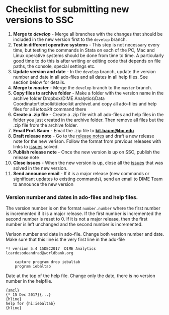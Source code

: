 # Checklist for submitting new versions to SSC

1. **Merge to *develop*** - Merge all branches with the changes that should be included in the new version first to the `develop` branch.
1. **Test in different operative systems** - This step is not necessary every time, but testing the commands in Stata on each of the PC, Mac and Linux operative systems should be done from time to time. A particularly good time to do this is after writing or editing code that depends on file paths, the console, special settings etc.
1. **Update version and date** - In the `develop` branch, update the version number and date in all ado-files and all dates in all help files. See section below for details.
1. **Merge to *master*** - Merge the `develop` branch to the `master` branch.
1. **Copy files to archive folder** - Make a folder with the version name in the archive folder Dropbox\DIME Analytics\Data Coordinator\ietoolkit\ietoolkit archive\ and copy all ado-files and help files for all *ietoolkit* command there
1. **Create a .zip file** - Create a .zip file with all ado-files and help files in the folder you just created in the archive folder. Then remove all files but the .zip file from the archive folder.
1. **Email Prof. Baum** - Email the .zip file to **kit.baum@bc.edu**
1. **Draft release note** - Go to the [release notes](https://github.com/worldbank/ietoolkit/releases) and draft a new release note for the new verison. Follow the format from previous releases with links to [issues](https://github.com/worldbank/ietoolkit/issues) solved.
1. **Publish release note** - Once the new version is up on SSC, publish the release note
1. **Close issues** - When the new version is up, close all the [issues](https://github.com/worldbank/ietoolkit/issues) that was solved in the new version.
1. **Send announce email** - If it is a major release (new commands or significant updates to existing commands), send an email to DIME Team to announce the new version

### Version number and dates in ado-files and help files.

The version number is on the format `number.number` where the first number is incremented if it is a major release. If the first number is incremented the second number is reset to 0. If it is not a major release, then the first number is left unchanged and the second number is incremented.

Verison number and date in ado-file. Change both version number and date. Make sure that this line is the very first line in the ado-file
```
*! version 5.4 15DEC2017  DIME Analytics lcardosodeandrad@worldbank.org
		
	capture program drop iebaltab
	program iebaltab
```

Date at the top of the help file. Change only the date, there is no version number in the helpfile.
```
{smcl}
{* 15 Dec 2017}{...}
{hline}
help for {hi:iebaltab}
{hline}
```
